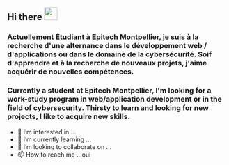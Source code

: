
## Hi there <img src="https://media.giphy.com/media/hvRJCLFzcasrR4ia7z/giphy.gif" width="30px">

### Actuellement Étudiant à Epitech Montpellier, je suis à la recherche d'une alternance dans le développement web / d'applications ou dans le domaine de la cybersécurité. Soif d'apprendre et à la recherche de nouveaux projets, j'aime acquérir de nouvelles compétences.

### Currently a student at Epitech Montpellier, I'm looking for a work-study program in web/application development or in the field of cybersecurity. Thirsty to learn and looking for new projects, I like to acquire new skills.

- 👀 I’m interested in ...
- 🌱 I’m currently learning ...
- 💞️ I’m looking to collaborate on ...
- 📫 How to reach me ...oui

<!---
Cozarax/Cozarax is a ✨ special ✨ repository because its `README.md` (this file) appears on your GitHub profile.
You can click the Preview link to take a look at your changes.
--->
